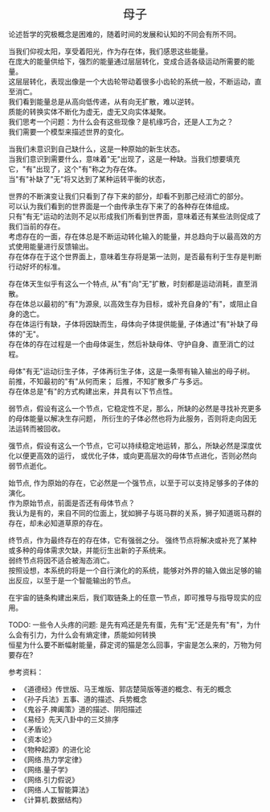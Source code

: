 <center><font size=5>母子</font></center>

论述哲学的究极概念是困难的，随着时间的发展和认知的不同会有所不同。<br/>

当我们仰视太阳，享受着阳光，作为存在体，我们感恩这些能量。<br/>
在庞大的能量供给下，强烈的能量通过层层转化，变成合适各级运动所需要的能量。<br/>
这层层转化，表现出像是一个大齿轮带动着很多小齿轮的系统一般，不断运动，直至消亡。<br/>
我们看到能量总是从高向低传递，从有向无扩散，难以逆转。<br/>
质能的转换实体不断化为虚无，虚无又向实体凝聚。<br/>
我们思考一个问题：为什么会有这些现像？是机缘巧合，还是人工为之？<br/>
我们需要一个模型来描述世界的变化。<br/>

当我们未意识到自己缺什么，这是一种原始的新生状态。<br/>
当我们意识到需要什么，意味着"无"出现了，这是一种缺。当我们想要填充它，"有"出现了，这个"有"称之为存在体。<br/>
当"有"补缺了"无"将又达到了某种运转平衡的状态，<br/>

世界的不断演变让我们只看到了存下来的部分，却看不到那己经消亡的部分。<br/>
可以认为我们看到的世界面是一个由传承生存下来了的各种存在体组成。<br/>
只有"有无"运动的法则不足以形成我们所看到世界面，意味着还有某些法则促成了我们当前的存在。<br/>
考虑存在的一面，存在体总是不断运动转化输入的能量，并总趋向于以最高效的方式使用能量进行反馈输出。<br/>
存在体存在于这个世界面上，意味着生存将是第一法则，是否最有利于生存是判断行动好坏的标准。<br/>

存在体天生似乎有这么一个特点, 从"有"向"无"扩散，时刻都是运动消耗，直至消散。<br/>
存在体总以最初的"有"为源泉, 以高效生存为目标，或补充自身的"有"，或阻止自身的逸亡。<br/>
存在体运行有缺，子体将因缺而生，母体向子体提供能量, 子体通过"有"补缺了母体的"无"。<br/>
存在体的存在过程是一个由母体诞生，然后补缺母体、守护自身、直至消亡的过程。<br/>

母体"有无"运动衍生子体，子体再衍生子体，这是一条带有输入输出的母子树。<br/>
前推，不知最初的"有"从何而来； 后推，不知扩散多广与多远。<br/>
存在体总是"有"的方式构建出来，并具有以下节点性。<br/>

弱节点，假设有这么一个节点，它稳定性不足，那么，所缺的必然是寻找补充更多的母体能量以解决生存问题，
所衍生的子体必然也将为此服务，否则将走向因无法运转而被回收。

强节点，假设有这么一个节点，它可以持续稳定地运转，那么，所缺必然是深度优化以便更高效的运行，
或优化子体，或向更高层次的母体节点进化，否则必然向弱节点逝化。

始节点, 作为原始的存在，它必然是一个强节点，以至于可以支持足够多的子体的演化。<br/> 
作为原始节点，前面是否还有母体节点？<br/>
我认为是有的，来自不同的位面上，犹如狮子与斑马群的关系，狮子知道斑马群的存在，却未必知道草原的存在。<br/>

终节点，作为最终存在的存在体，它有强弱之分。
强终节点将解决或补充了某种或多种的母体需求欠缺，并能衍生出新的子系统来。<br/>
弱终节点将因不适合被淘态消亡。<br/>
按照设想，本系统的将是一个自行演化的的系统，能够对外界的输入做出足够的输出反应，以至于是一个智能输出的节点。<br/>

在宇宙的链条构建出来后，我们取链条上的任意一节点，即可推导与指导现实的应用。<br/>

TODO:
一些令人头疼的问题:
是先有鸡还是先有蛋，先有"无"还是先有"有"，为什么会有引力，为什么会有熵定律，质能如何转换<br/>
恒星为什么要不断幅射能量，薛定谔的猫是怎么回事，宇宙是怎么来的，万物为何要存在?

参考资料：
* 《道德经》传世版、马王堆版、郭店楚简版等道的概念、有无的概念
* 《孙子兵法》五事、道的描述、兵势概念
* 《鬼谷子.捭阖策》道的描述、阴阳描述
* 《易经》先天八卦中的三爻排序
* 《矛盾论〉
* 《资本论》
* 《物种起源》的进化论
* 《网络.热力学定律》
* 《网络.量子学》
* 《网络.引力假说》
* 《网络.人工智能算法》
* 《计算机.数据结构》

